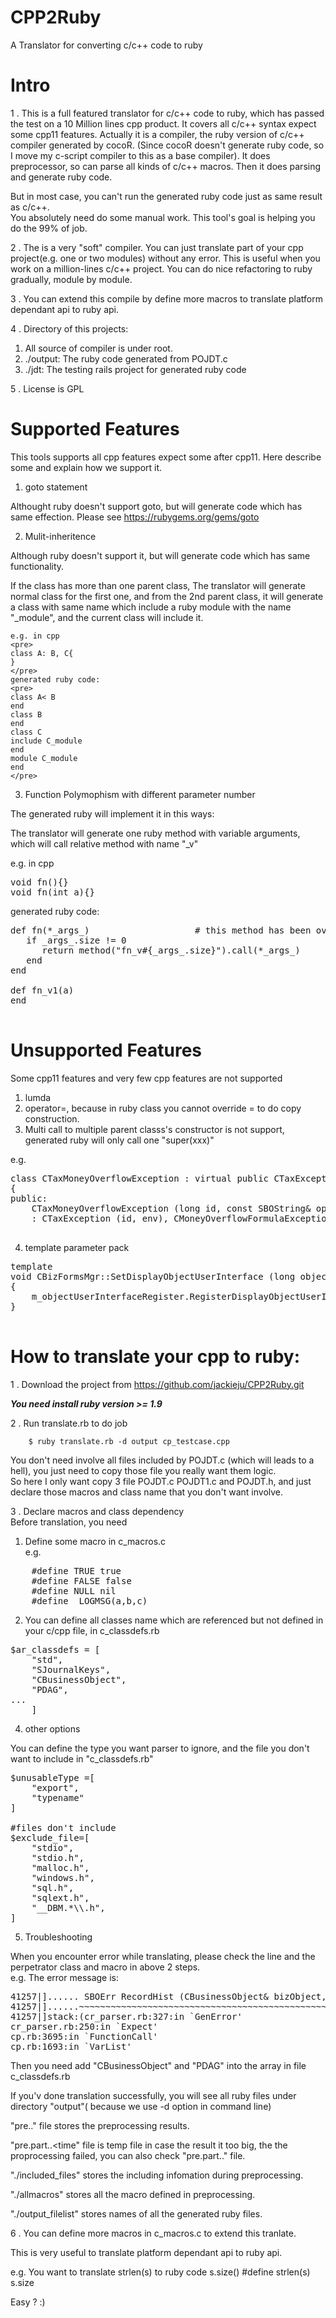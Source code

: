 # CPP2Ruby
A Translator for converting c/c++  code to ruby

Intro
=====
1 . This is a full featured translator for c/c++ code to ruby, which has passed the test on a 10 Million lines cpp product.
It covers all c/c++ syntax expect some cpp11 features.
Actually it is a compiler, the ruby version of c/c++ compiler generated by cocoR. (Since cocoR doesn't generate ruby code, so I move my c-script compiler to this as a base compiler). It does preprocessor, so can parse all kinds of c/c++ macros. 
Then it does parsing and generate ruby code.  

But in most case, you can't run the generated ruby code just as same result as c/c++.  
You absolutely need do some manual work. This tool's goal is helping you do the 99% of job.  

2 . The is a very "soft" compiler. You can just translate part of your cpp project(e.g. one or two modules) without any error. This is useful when you work on a million-lines c/c++ project. You can do nice refactoring to ruby gradually,  module by module.

3 . You can extend this compile by define more macros to translate platform dependant api to ruby api.

4 . Directory of this projects:<br>
 1) All source of compiler is under root.<br> 
 2) ./output: The ruby code generated from POJDT.c<br>
 3) ./jdt: The testing rails project for generated ruby code<br>

5 . License is GPL

Supported Features
===
This tools supports all cpp features expect some after cpp11.
Here describe some and explain how we support it.
1. goto statement

Althought ruby doesn't support goto, but will generate code which has same effection.
Please see https://rubygems.org/gems/goto

2. Mulit-inheritence

Although ruby doesn't support it, but will generate code which has same functionality.

If the class has more than one parent class, The translator will generate normal class for the first one, 
and from the 2nd parent class, it will generate a class with same name which include a ruby module with the name "<name>_module", and the current class will include it.
	
	e.g. in cpp
	<pre>
	class A: B, C{
	}
	</pre>
	generated ruby code:
	<pre>
	class A< B
	end
	class B
	end
	class C
	include C_module
	end
	module C_module
	end
	</pre>
3. Function Polymophism with different parameter number

The generated ruby will implement it in this ways:

The translator will generate one ruby method with variable arguments, which will call relative method with name "<functionname>_v<number of parameter>"
	
e.g. in cpp
<pre>
void fn(){}
void fn(int a){}
</pre>
generated ruby code:
<pre>
def fn(*_args_)                    # this method has been overriden with different number of parameters
   if _args_.size != 0
      return method("fn_v#{_args_.size}").call(*_args_)
   end
end

def fn_v1(a)
end

</pre>
Unsupported Features
===
Some cpp11 features and very few cpp features are not supported

1. lumda
2. operator=, because in ruby class you cannot override = to do copy construction.
3. Multi call to multiple parent classs's constructor is not support, generated ruby will only call one "super(xxx)"

e.g.

<pre>
class CTaxMoneyOverflowException : virtual public CTaxException, public CMoneyOverflowFormulaException, public C
{
public:
	CTaxMoneyOverflowException (long id, const SBOString& op1, const SBOString& op2, const SBOString& op, CBizEnv& env)
	: CTaxException (id, env), CMoneyOverflowFormulaException (id, op1, op2, op) {}

</pre>

4. template parameter pack 

<pre>
template <typename T, typename ...Args>
void CBizFormsMgr::SetDisplayObjectUserInterface (long objectType, Args&&... args)
{
	m_objectUserInterfaceRegister.RegisterDisplayObjectUserInterface (SBOString (objectType), std::make_unique<T> (std::forward<Args> (args)...), false);
}
	</pre>
How to translate your cpp to ruby:
===
1 . Download the project from https://github.com/jackieju/CPP2Ruby.git  

***You need install ruby version >= 1.9***

2 . Run translate.rb to do job  

        $ ruby translate.rb -d output cp_testcase.cpp 

You don't need involve all files included by POJDT.c (which will leads to a hell), you just need to copy those file you really want them logic.<br>
So here I only want copy 3 file POJDT.c POJDT1.c and POJDT.h, and just declare those macros and class name that you don't want involve.<br>

3 . Declare macros and class dependency<br>
Before translation, you need <br>
1) Define some macro in c_macros.c<br>
e.g.
<pre>
	#define TRUE true
	#define FALSE false
	#define NULL nil
	#define _LOGMSG(a,b,c)
</pre>
2) You can define all classes name which are referenced but not defined in your c/cpp file, in c_classdefs.rb<br>
<pre>
$ar_classdefs = [
    "std",
    "SJournalKeys",
    "CBusinessObject",
    "PDAG",
...
    ]
</pre>

4. other options

You can define the type you want parser to ignore, and the file you don't want to include in "c_classdefs.rb"
<pre>
$unusableType =[
    "export",
    "typename"
]

#files don't include
$exclude_file=[
    "stdio",
    "stdio.h",
    "malloc.h",
    "windows.h",
    "sql.h",
    "sqlext.h",
    "__DBM.*\\.h",
]
</pre>

5. Troubleshooting

When you encounter error while translating, please check the line and the perpetrator class and macro in above 2 steps.  
e.g. The error message is:
<pre>
41257|]...... SBOErr RecordHist (CBusinessObject& bizObject, PDAG dag);......
41257|]......~~~~~~~~~~~~~~~~~~~~~~~~~~~~~~~~~~~~~~~~~~~~~~~~~~~~~^~~~~......
41257|]stack:(cr_parser.rb:327:in `GenError'
cr_parser.rb:250:in `Expect'
cp.rb:3695:in `FunctionCall'
cp.rb:1693:in `VarList'
</pre>
Then you need add "CBusinessObject" and "PDAG" into the array in file c_classdefs.rb
	
If you'v done translation successfully, you will see all ruby files under directory "output"( because we use -d option in command line)

"pre.<your c file name>.<timestamp>" file  stores the preprocessing results.
	
"pre.part.<c file name>.<time" file is temp file in case the result it too big, the the proprocessing failed, you can also check "pre.part.." file.
	
"./included_files" stores the including infomation during preprocessing.

"./allmacros" stores all the macro defined in preprocessing.

"./output_filelist" stores names of all the generated ruby files.

6 . You can define more macros in c_macros.c to extend this tranlate. 

This is very useful to translate platform dependant api to ruby api.  

e.g. You want to translate strlen(s) to ruby code s.size()
		#define strlen(s) s.size

Easy ? :)

